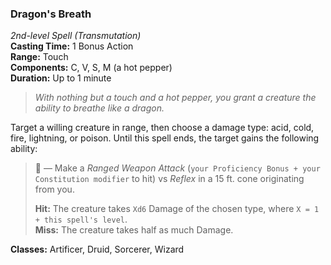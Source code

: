 ### Dragon's Breath  
*2nd-level Spell (Transmutation)*  
**Casting Time:** 1 Bonus Action  
**Range:** Touch  
**Components:** C, V, S, M (a hot pepper)  
**Duration:** Up to 1 minute

> *With nothing but a touch and a hot pepper, you grant a creature the ability to breathe like a dragon.*

Target a willing creature in range, then choose a damage type: acid, cold, fire, lightning, or poison. Until this spell ends, the target gains the following ability:

> 🔷 — Make a *Ranged Weapon Attack* (`your Proficiency Bonus + your Constitution modifier` to hit) vs *Reflex* in a 15 ft. cone originating from you.
>
> **Hit:** The creature takes `Xd6` Damage of the chosen type, where `X = 1 + this spell's level`.  
> **Miss:** The creature takes half as much Damage.  

**Classes:** Artificer, Druid, Sorcerer, Wizard

